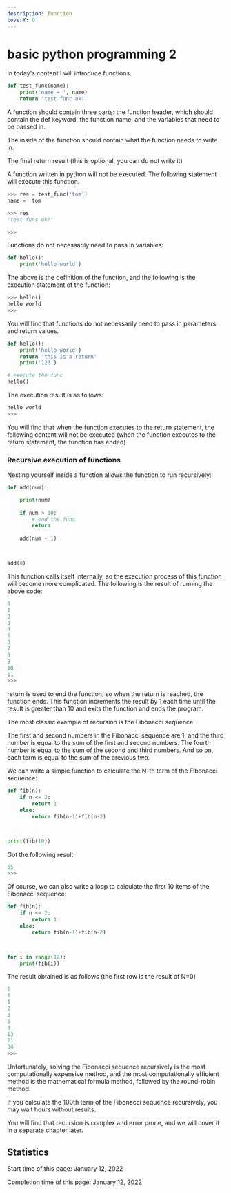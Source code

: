 ```yaml
---
description: function
coverY: 0
---
```


# basic python programming 2

In today's content I will introduce functions.

```python
def test_func(name):
    print('name = ', name)
    return 'test func ok!'
```

A function should contain three parts: the function header, which should contain the def keyword, the function name, and the variables that need to be passed in.

The inside of the function should contain what the function needs to write in.

The final return result (this is optional, you can do not write it)

A function written in python will not be executed. The following statement will execute this function.

```python
>>> res = test_func('tom')
name =  tom

>>> res
'test func ok!'

>>> 
```



Functions do not necessarily need to pass in variables:

```python
def hello():
    print('hello world')
```

The above is the definition of the function, and the following is the execution statement of the function:

```python
>>> hello()
hello world
>>> 
```

You will find that functions do not necessarily need to pass in parameters and return values.



```python
def hello():
    print('hello world')
    return 'this is a return'
    print('123')

# execute the func
hello()
```

The execution result is as follows:

```python
hello world
>>> 
```

You will find that when the function executes to the return statement, the following content will not be executed (when the function executes to the return statement, the function has ended)



### Recursive execution of functions

Nesting yourself inside a function allows the function to run recursively:

```python
def add(num):

    print(num)
    
    if num > 10:
        # end the func
        return
    
    add(num + 1)



add(0)
```

This function calls itself internally, so the execution process of this function will become more complicated. The following is the result of running the above code:

```python
0
1
2
3
4
5
6
7
8
9
10
11
>>> 
```

return is used to end the function, so when the return is reached, the function ends. This function increments the result by 1 each time until the result is greater than 10 and exits the function and ends the program.



The most classic example of recursion is the Fibonacci sequence.

The first and second numbers in the Fibonacci sequence are 1, and the third number is equal to the sum of the first and second numbers. The fourth number is equal to the sum of the second and third numbers. And so on, each term is equal to the sum of the previous two.

We can write a simple function to calculate the N-th term of the Fibonacci sequence:

```python
def fib(n):
    if n <= 2:
        return 1
    else:
        return fib(n-1)+fib(n-2)



print(fib(10))
```

Got the following result:

```python
55
>>> 
```



Of course, we can also write a loop to calculate the first 10 items of the Fibonacci sequence:

```python
def fib(n):
    if n <= 2:
        return 1
    else:
        return fib(n-1)+fib(n-2)



for i in range(10):
    print(fib(i))
```

The result obtained is as follows (the first row is the result of N=0)

```python
1
1
1
2
3
5
8
13
21
34
>>> 
```

Unfortunately, solving the Fibonacci sequence recursively is the most computationally expensive method, and the most computationally efficient method is the mathematical formula method, followed by the round-robin method.

If you calculate the 100th term of the Fibonacci sequence recursively, you may wait hours without results.

You will find that recursion is complex and error prone, and we will cover it in a separate chapter later.

## Statistics

Start time of this page: January 12, 2022

Completion time of this page: January 12, 2022
